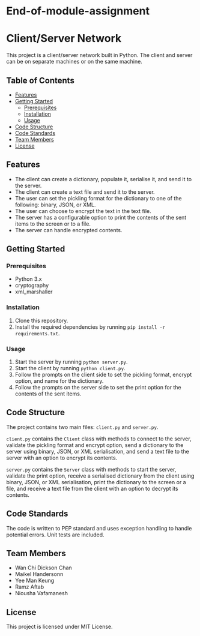 # End-of-module-assignment

# Client/Server Network

This project is a client/server network built in Python. The client and server can be on separate machines or on the same machine.

## Table of Contents

- [Features](#features)
- [Getting Started](#getting-started)
  - [Prerequisites](#prerequisites)
  - [Installation](#installation)
  - [Usage](#usage)
- [Code Structure](#code-structure)
- [Code Standards](#code-standards)
- [Team Members](#team-members)
- [License](#license)

## Features

- The client can create a dictionary, populate it, serialise it, and send it to the server.
- The client can create a text file and send it to the server.
- The user can set the pickling format for the dictionary to one of the following: binary, JSON, or XML.
- The user can choose to encrypt the text in the text file.
- The server has a configurable option to print the contents of the sent items to the screen or to a file.
- The server can handle encrypted contents.

## Getting Started

### Prerequisites

- Python 3.x
- cryptography
- xml_marshaller

### Installation

1. Clone this repository.
2. Install the required dependencies by running `pip install -r requirements.txt`.

### Usage

1. Start the server by running `python server.py`.
2. Start the client by running `python client.py`.
3. Follow the prompts on the client side to set the pickling format, encrypt option, and name for the dictionary.
4. Follow the prompts on the server side to set the print option for the contents of the sent items.

## Code Structure

The project contains two main files: `client.py` and `server.py`.

`client.py` contains the `Client` class with methods to connect to the server, validate the pickling format and encrypt option, send a dictionary to the server using binary, JSON, or XML serialisation, and send a text file to the server with an option to encrypt its contents.

`server.py` contains the `Server` class with methods to start the server, validate the print option, receive a serialised dictionary from the client using binary, JSON, or XML serialisation, print the dictionary to the screen or a file, and receive a text file from the client with an option to decrypt its contents.

## Code Standards

The code is written to PEP standard and uses exception handling to handle potential errors. Unit tests are included.

## Team Members

- Wan Chi Dickson Chan
- Maikel Handersonn
- Yee Man Keung
- Ramz Aftab
- Niousha Vafamanesh

## License

This project is licensed under MIT License.
